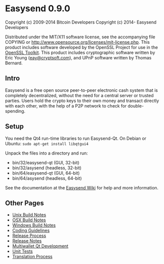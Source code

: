Easysend 0.9.0
====================

Copyright (c) 2009-2014 Bitcoin Developers
Copyright (c) 2014- Easysend Developers

Distributed under the MIT/X11 software license, see the accompanying
file COPYING or http://www.opensource.org/licenses/mit-license.php.
This product includes software developed by the OpenSSL Project for use in the [OpenSSL Toolkit](https://www.openssl.org/). This product includes
cryptographic software written by Eric Young ([eay@cryptsoft.com](mailto:eay@cryptsoft.com)), and UPnP software written by Thomas Bernard.


Intro
---------------------
Easysend is a free open source peer-to-peer electronic cash system that is
completely decentralized, without the need for a central server or trusted
parties.  Users hold the crypto keys to their own money and transact directly
with each other, with the help of a P2P network to check for double-spending.


Setup
---------------------
You need the Qt4 run-time libraries to run Easysend-Qt. On Debian or Ubuntu:
	`sudo apt-get install libqtgui4`

Unpack the files into a directory and run:

- bin/32/easysend-qt (GUI, 32-bit)
- bin/32/asysend (headless, 32-bit)
- bin/64/easysend-qt (GUI, 64-bit)
- bin/64/asysend (headless, 64-bit)

See the documentation at the [Easysend Wiki](http://easysend.info)
for help and more information.


Other Pages
---------------------
- [Unix Build Notes](build-unix.md)
- [OSX Build Notes](build-osx.md)
- [Windows Build Notes](build-msw.md)
- [Coding Guidelines](coding.md)
- [Release Process](release-process.md)
- [Release Notes](release-notes.md)
- [Multiwallet Qt Development](multiwallet-qt.md)
- [Unit Tests](unit-tests.md)
- [Translation Process](translation_process.md)
